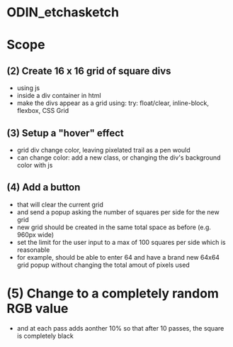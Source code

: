 # ODIN_etchasketch

# Scope

## (2) Create 16 x 16 grid of square divs
- using js
- inside a div container in html
- make the divs appear as a grid using:
try: float/clear,  inline-block,  flexbox,  CSS Grid

## (3) Setup a "hover" effect
- grid div change color, leaving pixelated trail as a pen would
- can change color: add a new class, or changing the div's background color with js

## (4) Add a button
- that will clear the current grid
- and send a popup asking the number of squares per side for the new grid
- new grid should be created in the same total space as before (e.g. 960px wide)
- set the limit for the user input to a max of 100 squares per side which is reasonable
- for example, should be able to enter 64 and have a brand new 64x64 grid popup without changing the total amout of pixels used

# (5) Change to a completely random RGB value
- and at each pass adds aonther 10% so that after 10 passes, the square is completely black

